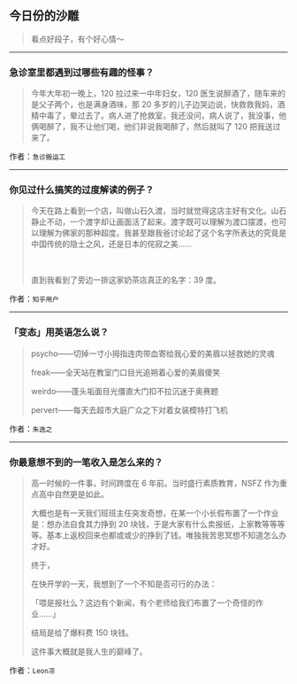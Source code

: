 ## 今日份的沙雕

> 看点好段子，有个好心情～


 
---

### 急诊室里都遇到过哪些有趣的怪事？

> 今年大年初一晚上，120 拉过来一中年妇女，120 医生说醉酒了，随车来的是父子两个，也是满身酒味，那 20 多岁的儿子边哭边说，快救救我妈，酒精中毒了，晕过去了。病人进了抢救室，我还没问，病人说了，我没事，他俩喝醉了，我不让他们喝，他们非说我喝醉了，然后就叫了 120 把我送过来了。


作者：`急诊搬运工`

---

### 你见过什么搞笑的过度解读的例子？

> 今天在路上看到一个店，叫做山石久渡，当时就觉得这店主好有文化。山石静止不动，一个渡字却让画面活了起来。渡字既可以理解为渡口摆渡，也可以理解为佛家的那种超度。我甚至跟我爸讨论起了这个名字所表达的究竟是中国传统的隐士之风，还是日本的侘寂之美……
> 
>  
> 
> 直到我看到了旁边一排这家奶茶店真正的名字：39 度。


作者：`知乎用户`

---

### 「变态」用英语怎么说？

> psycho——切掉一寸小拇指连肉带血寄给我心爱的美眉以拯救她的灵魂
> 
> freak——全天站在教室门口目光追朔着心爱的美眉傻笑
> 
> weirdo——蓬头垢面目光僵直大门扣不拉沉迷于奥赛题
> 
> pervert——每天去超市大庭广众之下对着女装模特打飞机


作者：`朱逸之`

---

### 你最意想不到的一笔收入是怎么来的？

> 高一时候的一件事，时间跨度在 6 年前。当时盛行素质教育，NSFZ 作为重点高中自然更是如此。
> 
> 大概也是有一天我们班班主任突发奇想，在某一个小长假布置了一个作业是：想办法自食其力挣到 20 块钱，于是大家有什么卖报纸，上家教等等等等。基本上返校回来也都或或少的挣到了钱。唯独我苦思冥想不知道怎么办才好。
> 
> 终于，
> 
> 在快开学的一天，我想到了一个不知是否可行的办法：
> 
> 「喂是报社么？这边有个新闻，有个老师给我们布置了一个奇怪的作业……」
> 
> 结局是给了爆料费 150 块钱。
> 
> 这件事大概就是我人生的巅峰了。


作者：`Leon凉`